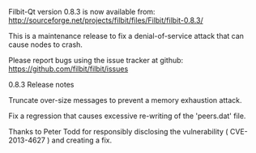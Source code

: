 Filbit-Qt version 0.8.3 is now available from:
  http://sourceforge.net/projects/filbit/files/Filbit/filbit-0.8.3/

This is a maintenance release to fix a denial-of-service attack that
can cause nodes to crash.

Please report bugs using the issue tracker at github:
  https://github.com/filbit/filbit/issues

0.8.3 Release notes

Truncate over-size messages to prevent a memory exhaustion attack.

Fix a regression that causes excessive re-writing of the 'peers.dat' file.


Thanks to Peter Todd for responsibly disclosing the vulnerability
( CVE-2013-4627 ) and creating a fix.
